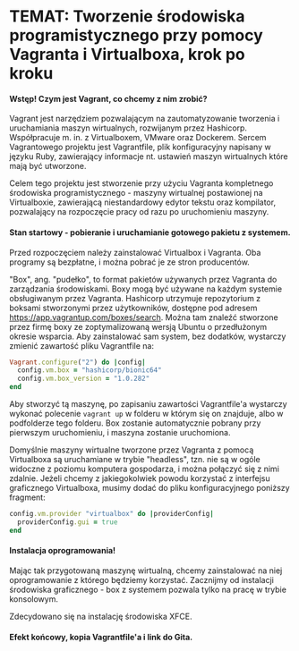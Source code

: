# TEMAT: Tworzenie środowiska programistycznego przy pomocy Vagranta i Virtualboxa, krok po kroku

#### Wstęp! Czym jest Vagrant, co chcemy z nim zrobić?

Vagrant jest narzędziem pozwalającym na zautomatyzowanie tworzenia i uruchamiania maszyn wirtualnych, rozwijanym przez Hashicorp. Współpracuje m. in. z Virtualboxem, VMware oraz Dockerem. Sercem Vagrantowego projektu jest Vagrantfile, plik konfiguracyjny napisany w języku Ruby, zawierający informacje nt. ustawień maszyn wirtualnych które mają być utworzone.

Celem tego projektu jest stworzenie przy użyciu Vagranta kompletnego środowiska programistycznego - maszyny wirtualnej postawionej na Virtualboxie, zawierającą niestandardowy edytor tekstu oraz kompilator, pozwalający na rozpoczęcie pracy od razu po uruchomieniu maszyny.

#### Stan startowy - pobieranie i uruchamianie gotowego pakietu z systemem.

Przed rozpoczęciem należy zainstalować Virtualbox i Vagranta. Oba programy są bezpłatne, i można pobrać je ze stron producentów.

"Box", ang. "pudełko", to format pakietów używanych przez Vagranta do zarządzania środowiskami. Boxy mogą być używane na każdym systemie obsługiwanym przez Vagranta. Hashicorp utrzymuje repozytorium z boksami stworzonymi przez użytkowników, dostępne pod adresem https://app.vagrantup.com/boxes/search. Można tam znaleźć stworzone przez firmę boxy ze zoptymalizowaną wersją Ubuntu o przedłużonym okresie wsparcia. Aby zainstalować sam system, bez dodatków, wystarczy zmienić zawartość pliku Vagrantfile na:

```Ruby
Vagrant.configure("2") do |config|
  config.vm.box = "hashicorp/bionic64"
  config.vm.box_version = "1.0.282"
end

```

Aby stworzyć tą maszynę, po zapisaniu zawartości Vagrantfile'a wystarczy wykonać polecenie ```vagrant up``` w folderu w którym się on znajduje, albo w podfolderze tego folderu. Box zostanie automatycznie pobrany przy pierwszym uruchomieniu, i maszyna zostanie uruchomiona.

Domyślnie maszyny wirtualne tworzone przez Vagranta z pomocą Virtualboxa są uruchamiane w trybie "headless", tzn. nie są w ogóle widoczne z poziomu komputera gospodarza, i można połączyć się z nimi zdalnie. Jeżeli chcemy z jakiegokolwiek powodu korzystać z interfejsu graficznego Virtualboxa, musimy dodać do pliku konfiguracyjnego poniższy fragment:

```Ruby
config.vm.provider "virtualbox" do |providerConfig|
  providerConfig.gui = true
end
```

#### Instalacja oprogramowania!

Mając tak przygotowaną maszynę wirtualną, chcemy zainstalować na niej oprogramowanie z którego będziemy korzystać. Zacznijmy od instalacji środowiska graficznego - box z systemem pozwala tylko na pracę w trybie konsolowym.

Zdecydowano się na instalację środowiska XFCE. 

#### Efekt końcowy, kopia Vagrantfile'a i link do Gita.

